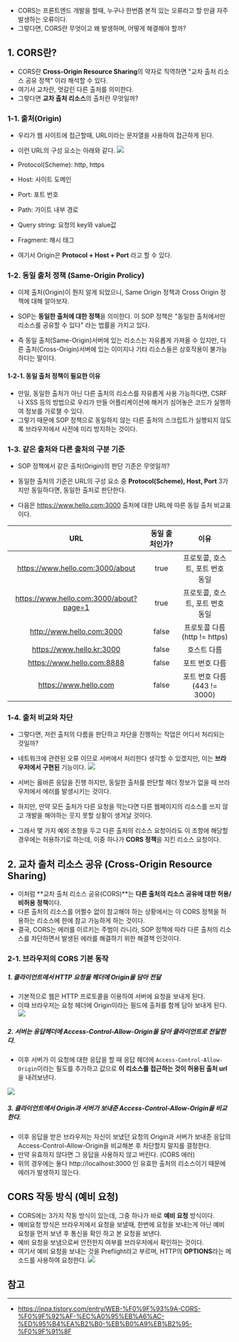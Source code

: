 - CORS는 프론트엔드 개발을 할때, 누구나 한번쯤 본적 있는 오류라고 할 만큼 자주 발생하는 오류이다.
- 그렇다면, CORS란 무엇이고 왜 발생하며, 어떻게 해결해야 할까?

## 1. CORS란?
- CORS란 **Cross-Origin Resource Sharing**의 약자로 직역하면 "교차 출처 리소스 공유 정책" 이라 해석할 수 있다.
- 여기서 교차란, 엇갈린 다른 출처를 의미한다.
- 그렇다면 **교차 출처 리소스**의 출처란 무엇일까?
### 1-1. 출처(Origin)
- 우리가 웹 사이트에 접근할때, URL이라는 문자열을 사용하여 접근하게 된다.
- 이런 URL의 구성 요소는 아래와 같다.
![](image/Pasted%20image%2020240926174202.png)
- Protocol(Scheme): http, https
- Host: 사이트 도메인
- Port: 포트 번호
- Path: 가이트 내부 경로
- Query string: 요청의 key와 value값
- Fragment: 해시 태그

- 여기서 Origin은 **Protocol + Host + Port** 라고 할 수 있다.
### 1-2. 동일 출처 정책 (Same-Origin Prolicy)
- 이제 출처(Origin)이 뭔지 알게 되었으니, Same Origin 정책과 Cross Origin 정책에 대해 알아보자.

- SOP는 **동일한 출처에 대한 정책**을 의미한다. 이 SOP 정책은 "동일한 출처에서만 리소스를 공유할 수 있다" 라는 법률을 가지고 있다.
- 즉 동일 출처(Same-Origin)서버에 있는 리소스는 자유롭게 가져올 수 있지만, 다른 출처(Cross-Origin)서버에 있는 이미지나 기타 리소스들은 상호작용이 불가능 하다는 말이다.
#### 1-2-1. 동일 출처 정책이 필요한 이유
- 만일, 동일한 출처가 아닌 다른 출처의 리소스를 자유롭게 사용 가능하다면, CSRF나 XSS 등의 방법으로 우리가 만들 어플리케이션에 해커가 심어놓은 코드가 실행하여 정보를 가로챌 수 있다.
- 그렇기 때문에 SOP 정책으로 동일하지 않는 다른 출처의 스크립트가 실행되지 않도록 브라우저에서 사전에 미리 방지하는 것이다.
### 1-3. 같은 출처와 다른 출처의 구분 기준
- SOP 정책에서 같은 출처(Origin)의 판단 기준은 무엇일까?
- 동일한 출처의 기준은 URL의 구성 요소 중 **Protocol(Scheme), Host, Port** 3가지만 동일하다면, 동일한 출처로 판단한다.

- 다음은 https://www.hello.com:3000 출처에 대한 URL에 따른 동일 출처 비교표이다.

|                 **URL**                 | **동일 출처인가?** |           이유            |
| :-------------------------------------: | :----------: | :---------------------: |
|    https://www.hello.com:3000/about     |     true     |   프로토콜, 호스트, 포트 번호 동일   |
| https://www.hello.com:3000/about?page=1 |     true     |   프로토콜, 호스트, 포트 번호 동일   |
|        http://www.hello.com:3000        |    false     | 프로토콜 다름 (http != https) |
|        https://www.hello.kr:3000        |    false     |         호스트 다름          |
|       https://www.hello.com:8888        |    false     |        포트 번호 다름         |
|          https://www.hello.com          |    false     |  포트 번호 다름(443 != 3000)  |
### 1-4. 출처 비교와 차단
- 그렇다면, 저런 출처의 다름을 판단하고 차단을 진행하는 작업은 어디서 처리되는 것일까?
- 네트워크에 관련된 오류 이므로 서버에서 처리한다 생각할 수 있겠지만, 이는 **브라우저에서 구현된** 기능이다.
![](image/Pasted%20image%2020240927101350.png)

- 서버는 옳바른 응답을 진행 하지만, 동일한 출처를 판단할 헤더 정보가 없을 때 브라우저에서 에러를 발생시키는 것이다.
- 하지만, 만약 모든 출처가 다른 요청을 막는다면 다른 웹페이지의 리소스를 쓰지 않고 개발을 해야하는 웃지 못할 상황이 생겨날 것이다.
- 그래서 몇 가지 예외 조항을 두고 다른 출처의 리소스 요청이라도 이 조항에 해당할 경우에는 허용하기로 하는데, 이중 하나가 **CORS 정책**을 지킨 리소스 요청이다.
## 2. 교차 출처 리소스 공유 (Cross-Origin Resource Sharing)
- 이처럼 **교차 출처 리소스 공유(CORS)**는 **다른 출처의 리소스 공유에 대한 허용/비허용 정책**이다.
- 다른 출처의 리소스를 어쩔수 없이 참고해야 하는 상황에서는 이 CORS 정책을 허용하는 리소스에 한에 참고 가능하게 하는 것이다.
- 결국, CORS는 에러를 이르키는 주범이 라니라, SOP 정책에 따라 다른 출처의 리소스를 차단하면서 발생된 에러를 해결하기 위한 해결책 인것이다.
### 2-1. 브라우저의 CORS 기본 동작
##### 1. 클라이언트에서 HTTP 요청을 헤더에 Origin을 담아 전달
- 기본적으로 웹은 HTTP 프로토콜을 이용하여 서버에 요청을 보내게 된다.
- 이때 브라우저는 요청 헤더에 Origin이라는 필드에 출처를 함께 담아 보내게 된다.
![](image/Pasted%20image%2020240927102822.png)

##### 2. 서버는 응답헤더에 Access-Control-Allow-Origin을 담아 클라이언트로 전달한다.
- 이후 서버가 이 요청에 대한 응답을 할 때 응답 헤더에 `Access-Control-Allow-Origin`이라는 필도를 추가하고 값으로 **이 리소스를 접근하는 것이 허용된 출처 url**을 내려보낸다.

![](image/Pasted%20image%2020240927103047.png)

##### 3. 클라이언트에서 Origin과 서버가 보내준 Access-Control-Allow-Origin을 비교한다.
- 이후 응답을 받은 브라우저는 자신이 보냈던 요청의 Origin과 서버가 보내준 응답의 Access-Control-Allow-Origin을 비교해본 후 차단할지 말지를 결정한다.
- 만약 유효하지 않다면 그 응답을 사용하지 않고 버린다. (CORS 에러)
- 위의 경우에는 둘다 http://localhost:3000 인 유효한 출처의 리소스이기 때문에 에러가 발생하지 않는다.

## CORS 작동 방식 (예비 요청)
- CORS에는 3가지 작동 방식이 있는데, 그중 하나가 바로 **예비 요청** 방식이다.
- 예비요청 방식은 브라우저에서 요청을 보낼때, 한번에 요청을 보내는게 아닌 예비 요청을 먼저 보낸 후 통신을 확인 하고 본 요청을 보낸다.
- 예비 요청을 보냄으로써 안전한지 여부를 브라우저에서 확인하는 것이다.
- 여기서 예비 요청을 보내는 것을 Preflight라고 부르며, HTTP의 **OPTIONS**라는 메소드를 사용하여 요청한다.
![](image/Pasted%20image%2020240927142456.png)

## 참고
---
- https://inpa.tistory.com/entry/WEB-%F0%9F%93%9A-CORS-%F0%9F%92%AF-%EC%A0%95%EB%A6%AC-%ED%95%B4%EA%B2%B0-%EB%B0%A9%EB%B2%95-%F0%9F%91%8F